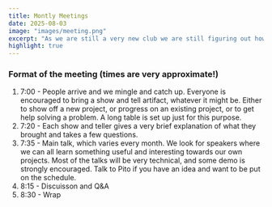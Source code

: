 ```yaml
---
title: Montly Meetings
date: 2025-08-03    
image: "images/meeting.png"
excerpt: "As we are still a very new club we are still figuring out how our meetings work. Here is our current approach. We meet about once a month, around the first Thursday of the month. The meetings are always on a Thursday from 7:00pm to 9:00pm. Our meetings happen at the Artisans Asylum in Boston (Alston) Massachusetts."
highlight: true
---
```

### Format of the meeting (times are very approximate!)

1. 7:00 - People arrive and we mingle and catch up. Everyone is encouraged to bring a show and tell artifact, whatever it might be. Either to show off a new project, or progress on an existing project, or to get help solving a problem. A long table is set up just for this purpose.
2. 7:20 - Each show and teller gives a very brief explanation of what they brought and takes a few questions.
3. 7:35 - Main talk, which varies every month. We look for speakers where we can all learn something useful and interesting towards our own projects. Most of the talks will be very technical, and some demo is strongly encouraged. Talk to Pito if you have an idea and want to be put on the schedule.
4. 8:15 - Discuisson and Q&A
5. 8:30 - Wrap

